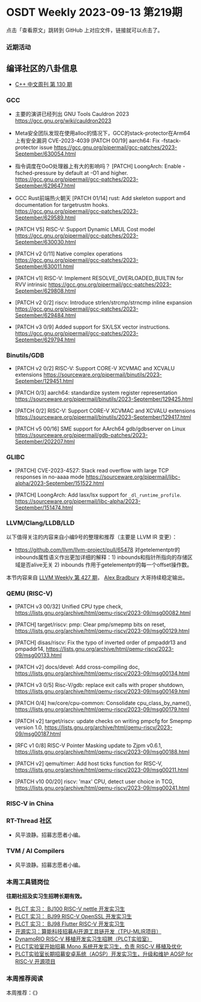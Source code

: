 # OSDT Weekly 2023-09-13 第219期

点击「查看原文」跳转到 GitHub 上对应文件，链接就可以点击了。

### 近期活动

## 编译社区的八卦信息

- [C++ 中文周刊 第 130 期](https://mp.weixin.qq.com/s/FgkGb6ceMTT9KiHayN3tmQ)

### GCC

-  主要的演讲已经列出
   GNU Tools Cauldron 2023
   https://gcc.gnu.org/wiki/cauldron2023

- Meta安全团队发现在使用alloc的情况下，GCC的stack-protector在Arm64上有安全漏洞 CVE-2023-4039
  [PATCH 00/19] aarch64: Fix -fstack-protector issue
  https://gcc.gnu.org/pipermail/gcc-patches/2023-September/630054.html

- 指令调度在OoO处理器上有大的影响吗？
  [PATCH] LoongArch: Enable -fsched-pressure by default at -O1 and higher.
  https://gcc.gnu.org/pipermail/gcc-patches/2023-September/629647.html

- GCC Rust前端热火朝天
  [PATCH 01/14] rust: Add skeleton support and documentation for targetrustm hooks.
  https://gcc.gnu.org/pipermail/gcc-patches/2023-September/629589.html

- [PATCH V5] RISC-V: Support Dynamic LMUL Cost model
  https://gcc.gnu.org/pipermail/gcc-patches/2023-September/630030.html

- [PATCH v2 0/11] Native complex operations
  https://gcc.gnu.org/pipermail/gcc-patches/2023-September/630011.html

- [PATCH v1] RISC-V: Implement RESOLVE_OVERLOADED_BUILTIN for RVV intrinsic
  https://gcc.gnu.org/pipermail/gcc-patches/2023-September/629808.html

- [PATCH v2 0/2] riscv: Introduce strlen/strcmp/strncmp inline expansion
  https://gcc.gnu.org/pipermail/gcc-patches/2023-September/629484.html

- [PATCH v3 0/9] Added support for SX/LSX vector instructions.
  https://gcc.gnu.org/pipermail/gcc-patches/2023-September/629794.html

### Binutils/GDB

- [PATCH v2 0/2] RISC-V: Support CORE-V XCVMAC and XCVALU extensions
  https://sourceware.org/pipermail/binutils/2023-September/129451.html

- [PATCH 0/3] aarch64: standardize system register representation
  https://sourceware.org/pipermail/binutils/2023-September/129425.html

- [PATCH 0/2] RISC-V: Support CORE-V XCVMAC and XCVALU extensions
  https://sourceware.org/pipermail/binutils/2023-September/129417.html

- [PATCH v5 00/16] SME support for AArch64 gdb/gdbserver on Linux
  https://sourceware.org/pipermail/gdb-patches/2023-September/202207.html

### GLIBC

- [PATCH] CVE-2023-4527: Stack read overflow with large TCP responses in no-aaaa mode
  https://sourceware.org/pipermail/libc-alpha/2023-September/151522.html

- [PATCH] LoongArch: Add lasx/lsx support for `_dl_runtime_profile`.
  https://sourceware.org/pipermail/libc-alpha/2023-September/151474.html

### LLVM/Clang/LLDB/LLD

以下值得关注的内容来自小编9号的整理和推荐（主要是 LLVM IR 变更）：

- https://github.com/llvm/llvm-project/pull/65478 对getelementptr的inbounds属性语义作出更加详细的解释：1) inbounds和指针所指向的存储区域是否alive无关 2) inbounds 作用于getelementptr的每一个offset操作数。

本节内容来自 [LLVM Weekly 第 427 期](http://llvmweekly.org/issue/427)，
[Alex Bradbury](https://www.linkedin.com/in/alex-bradbury/) 大哥持续稳定输出。

### QEMU (RISC-V)


- [PATCH v3 00/32] Unified CPU type check,
  https://lists.gnu.org/archive/html/qemu-riscv/2023-09/msg00082.html

- [PATCH] target/riscv: pmp: Clear pmp/smepmp bits on reset,
  https://lists.gnu.org/archive/html/qemu-riscv/2023-09/msg00129.html

- [PATCH] disas/riscv: Fix the typo of inverted order of pmpaddr13 and pmpaddr14,
  https://lists.gnu.org/archive/html/qemu-riscv/2023-09/msg00133.html

- [PATCH v2] docs/devel: Add cross-compiling doc,
  https://lists.gnu.org/archive/html/qemu-riscv/2023-09/msg00134.html

- [PATCH v3 0/5] Risc-V/gdb: replace exit calls with proper shutdown,
  https://lists.gnu.org/archive/html/qemu-riscv/2023-09/msg00149.html

- [PATCH 0/4] hw/core/cpu-common: Consolidate cpu_class_by_name(),
  https://lists.gnu.org/archive/html/qemu-riscv/2023-09/msg00179.html

- [PATCH v2] target/riscv: update checks on writing pmpcfg for Smepmp version 1.0,
  https://lists.gnu.org/archive/html/qemu-riscv/2023-09/msg00187.html

- [RFC v1 0/8] RISC-V Pointer Masking update to Zjpm v0.6.1,
  https://lists.gnu.org/archive/html/qemu-riscv/2023-09/msg00188.html

- [PATCH v2] qemu/timer: Add host ticks function for RISC-V,
  https://lists.gnu.org/archive/html/qemu-riscv/2023-09/msg00211.html

- [PATCH v10 00/20] riscv: 'max' CPU, detect user choice in TCG,
  https://lists.gnu.org/archive/html/qemu-riscv/2023-09/msg00241.html

### RISC-V in China

### RT-Thread 社区

- 风平浪静。招募志愿者小编。

### TVM / AI Compilers

- 风平浪静。招募志愿者小编。

### 本周工具链岗位

**往期社招及实习生招聘长期有效。**

- [PLCT 实习： BJ100 RISC-V nettle 开发实习生](https://mp.weixin.qq.com/s/GEUKRlxILFpdHQbv-yxWQQ)
- [PLCT 实习： BJ99 RISC-V OpenSSL 开发实习生](https://mp.weixin.qq.com/s/pzy6sbW50r3aLw3Dt36oBQ)
- [PLCT 实习： BJ98 Flutter RISC-V 开发实习生](https://mp.weixin.qq.com/s/gQYT_rhtLE8jGg6WWAztDA)
- [开源实习：算能科技招募AI开源工具链开发（TPU-MLIR项目）](https://mp.weixin.qq.com/s/IBJh0ip4k11PzIMZecsWSw)
- [DynamoRIO RISC-V 移植开发实习生招聘（PLCT实验室）](https://mp.weixin.qq.com/s/J_5TjT6DOqeOXJXQI5VQxw)
- [PLCT实验室开始招募 Mono 系统开发实习生，负责 RISC-V 移植及优化](https://mp.weixin.qq.com/s/whEW7Hay1jIP1tBzIPay1A)
- [PLCT实验室长期招募安卓系统（AOSP）开发实习生，升级和维护 AOSP for RISC-V 开源项目](https://mp.weixin.qq.com/s/dJP2cEB1nex2inR5c-cJog)


### 本周推荐阅读

本周推荐：《》

